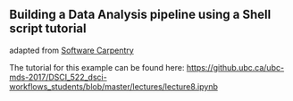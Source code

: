 ## Building a Data Analysis pipeline using a Shell script tutorial
adapted from [Software Carpentry](http://software-carpentry.org/)

The tutorial for this example can be found here:
https://github.ubc.ca/ubc-mds-2017/DSCI_522_dsci-workflows_students/blob/master/lectures/lecture8.ipynb
